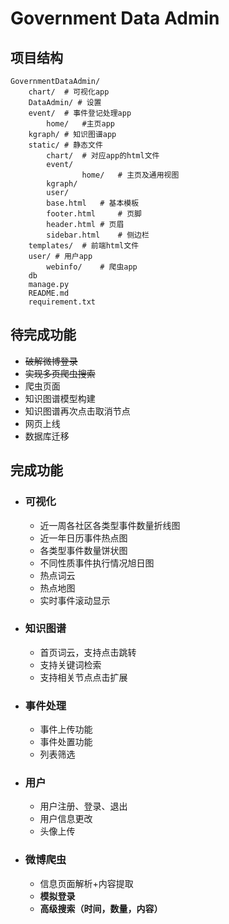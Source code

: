 # Government Data Admin

## 项目结构

```
GovernmentDataAdmin/
	chart/ 	# 可视化app
	DataAdmin/ # 设置
	event/ 	# 事件登记处理app  
        home/   #主页app
	kgraph/ # 知识图谱app
	static/ # 静态文件
		chart/	# 对应app的html文件
		event/
                home/   # 主页及通用视图   
		kgraph/
		user/
		base.html	# 基本模板
		footer.html     # 页脚
		header.html	# 页眉
		sidebar.html    # 侧边栏
	templates/  # 前端html文件
	user/ # 用户app
        webinfo/    # 爬虫app
	db
	manage.py
	README.md
	requirement.txt
```



## 待完成功能

- ~~破解微博登录~~
- ~~实现多页爬虫搜索~~
- 爬虫页面
- 知识图谱模型构建
- 知识图谱再次点击取消节点
- 网页上线
- 数据库迁移



## 完成功能

- ### 可视化

  - 近一周各社区各类型事件数量折线图
  - 近一年日历事件热点图
  - 各类型事件数量饼状图
  - 不同性质事件执行情况旭日图
  - 热点词云
  - 热点地图
  - 实时事件滚动显示

- ### 知识图谱

  - 首页词云，支持点击跳转
  - 支持关键词检索
  - 支持相关节点点击扩展

- ### 事件处理

  - 事件上传功能
  - 事件处置功能
  - 列表筛选

- ### 用户

  - 用户注册、登录、退出
  - 用户信息更改
  - 头像上传

- ### 微博爬虫

  - 信息页面解析+内容提取
  - **模拟登录**
  - **高级搜索（时间，数量，内容）**

